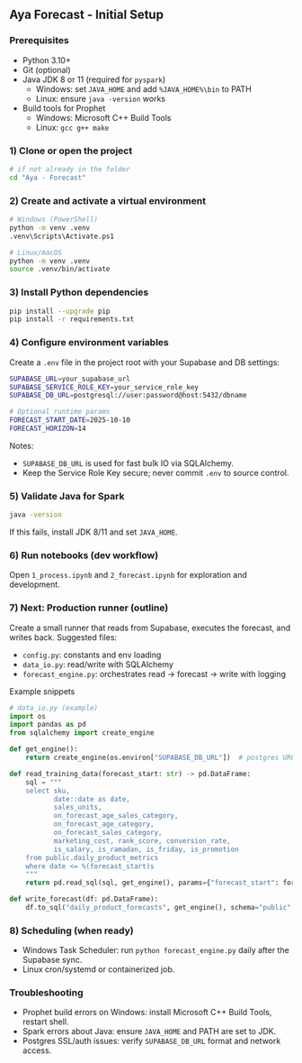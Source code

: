 ## Aya Forecast - Initial Setup

### Prerequisites
- Python 3.10+
- Git (optional)
- Java JDK 8 or 11 (required for `pyspark`)
  - Windows: set `JAVA_HOME` and add `%JAVA_HOME%\bin` to PATH
  - Linux: ensure `java -version` works
- Build tools for Prophet
  - Windows: Microsoft C++ Build Tools
  - Linux: `gcc g++ make`

### 1) Clone or open the project
```bash
# if not already in the folder
cd "Aya - Forecast"
```

### 2) Create and activate a virtual environment
```bash
# Windows (PowerShell)
python -m venv .venv
.venv\Scripts\Activate.ps1

# Linux/macOS
python -m venv .venv
source .venv/bin/activate
```

### 3) Install Python dependencies
```bash
pip install --upgrade pip
pip install -r requirements.txt
```

### 4) Configure environment variables
Create a `.env` file in the project root with your Supabase and DB settings:
```bash
SUPABASE_URL=your_supabase_url
SUPABASE_SERVICE_ROLE_KEY=your_service_role_key
SUPABASE_DB_URL=postgresql://user:password@host:5432/dbname

# Optional runtime params
FORECAST_START_DATE=2025-10-10
FORECAST_HORIZON=14
```

Notes:
- `SUPABASE_DB_URL` is used for fast bulk IO via SQLAlchemy.
- Keep the Service Role Key secure; never commit `.env` to source control.

### 5) Validate Java for Spark
```bash
java -version
```
If this fails, install JDK 8/11 and set `JAVA_HOME`.

### 6) Run notebooks (dev workflow)
Open `1_process.ipynb` and `2_forecast.ipynb` for exploration and development.

### 7) Next: Production runner (outline)
Create a small runner that reads from Supabase, executes the forecast, and writes back.
Suggested files:
- `config.py`: constants and env loading
- `data_io.py`: read/write with SQLAlchemy
- `forecast_engine.py`: orchestrates read → forecast → write with logging

Example snippets
```python
# data_io.py (example)
import os
import pandas as pd
from sqlalchemy import create_engine

def get_engine():
    return create_engine(os.environ["SUPABASE_DB_URL"])  # postgres URL

def read_training_data(forecast_start: str) -> pd.DataFrame:
    sql = """
    select sku,
           date::date as date,
           sales_units,
           on_forecast_age_sales_category,
           on_forecast_age_category,
           on_forecast_sales_category,
           marketing_cost, rank_score, conversion_rate,
           is_salary, is_ramadan, is_friday, is_promotion
    from public.daily_product_metrics
    where date <= %(forecast_start)s
    """
    return pd.read_sql(sql, get_engine(), params={"forecast_start": forecast_start})

def write_forecast(df: pd.DataFrame):
    df.to_sql("daily_product_forecasts", get_engine(), schema="public", if_exists="append", index=False)
```

### 8) Scheduling (when ready)
- Windows Task Scheduler: run `python forecast_engine.py` daily after the Supabase sync.
- Linux cron/systemd or containerized job.

### Troubleshooting
- Prophet build errors on Windows: install Microsoft C++ Build Tools, restart shell.
- Spark errors about Java: ensure `JAVA_HOME` and PATH are set to JDK.
- Postgres SSL/auth issues: verify `SUPABASE_DB_URL` format and network access.
